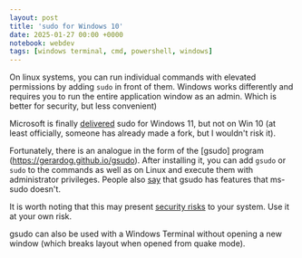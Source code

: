 ```yaml
---
layout: post
title: 'sudo for Windows 10'
date: 2025-01-27 00:00 +0000
notebook: webdev
tags: [windows terminal, cmd, powershell, windows]
---
```

On linux systems, you can run individual commands with elevated permissions by adding `sudo` in front of them. Windows works differently and requires you to run the entire application window as an admin. Which is better for security, but less convenient)

Microsoft is finally [delivered](https://devblogs.microsoft.com/commandline/introducing-sudo-for-windows) sudo for Windows 11, but not on Win 10 (at least officially, someone has already made a fork, but I wouldn't risk it).

Fortunately, there is an analogue in the form of the [gsudo] program (https://gerardog.github.io/gsudo). After installing it, you can add `gsudo` or `sudo` to the commands as well as on Linux and execute them with administrator privileges. People also [say](https://github.com/gerardog/gsudo/discussions/331#discussioncomment-11367503) that gsudo has features that ms-sudo doesn't.

It is worth noting that this may present [security risks](https://github.com/gerardog/gsudo/security ) to your system. Use it at your own risk.

gsudo can also be used with a Windows Terminal without opening a new window (which breaks layout when opened from quake mode).